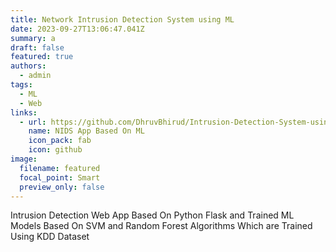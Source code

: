 ```yaml
---
title: Network Intrusion Detection System using ML
date: 2023-09-27T13:06:47.041Z
summary: a
draft: false
featured: true
authors:
  - admin
tags:
  - ML
  - Web
links:
  - url: https://github.com/DhruvBhirud/Intrusion-Detection-System-using-ML
    name: NIDS App Based On ML
    icon_pack: fab
    icon: github
image:
  filename: featured
  focal_point: Smart
  preview_only: false
---
```

Intrusion Detection Web App Based On Python Flask and Trained
ML Models Based On SVM and Random Forest Algorithms Which
are Trained Using KDD Dataset